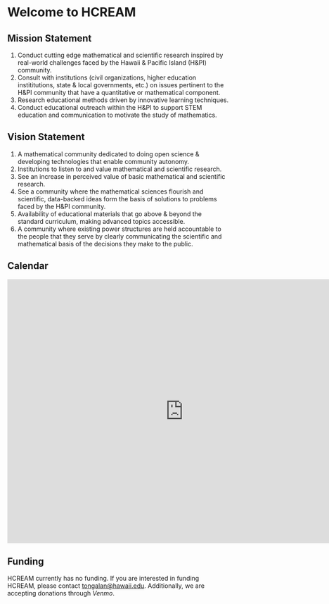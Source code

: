 # Welcome to HCREAM

## Mission Statement

1.  Conduct cutting edge mathematical and scientific research inspired by real-world challenges faced by the Hawaii & Pacific Island (H&PI) community.
2.  Consult with institutions (civil organizations, higher education instititutions, state & local governments, etc.) on issues pertinent to the H&PI community that have a quantitative or mathematical component.
3.  Research educational methods driven by innovative learning techniques.
4.  Conduct educational outreach within the H&PI to support STEM education and communication to motivate the study of mathematics.

## Vision Statement

1.  A mathematical community dedicated to doing open science & developing technologies that enable community autonomy.
2.  Institutions to listen to and value mathematical and scientific research.
3.  See an increase in perceived value of basic mathematical and scientific research.
4.  See a community where the mathematical sciences flourish and scientific, data-backed ideas form the basis of solutions to problems faced by the H&PI community​​​​​​.
5.  Availability of educational materials that go above & beyond the standard curriculum, making advanced topics accessible.
6.  A community where existing power structures are held accountable to the people that they serve by clearly communicating the scientific and mathematical basis of the decisions they make to the public.

## Calendar

<iframe src="https://calendar.google.com/calendar/embed?src=fd9447339a4507cd376ab53d32f61154d7e62cc4b13e4025e1f7fed60732a7ac%40group.calendar.google.com&ctz=Pacific%2FHonolulu" style="border: 0" width="800" height="600" frameborder="0" scrolling="no"></iframe>

## Funding

HCREAM currently has no funding. If you are interested in funding HCREAM, please contact <tongalan@hawaii.edu>. Additionally, we are accepting donations through _Venmo_.
